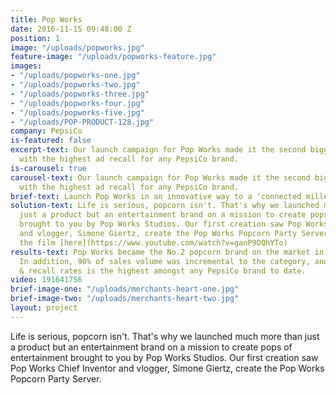 ```yaml
---
title: Pop Works
date: 2016-11-15 09:48:00 Z
position: 1
image: "/uploads/popworks.jpg"
feature-image: "/uploads/popworks-feature.jpg"
images:
- "/uploads/popworks-one.jpg"
- "/uploads/popworks-two.jpg"
- "/uploads/popworks-three.jpg"
- "/uploads/popworks-four.jpg"
- "/uploads/popworks-five.jpg"
- "/uploads/POP-PRODUCT-128.jpg"
company: PepsiCo
is-featured: false
excerpt-text: Our launch campaign for Pop Works made it the second biggest popcorn
  with the highest ad recall for any PepsiCo brand.
is-carousel: true
carousel-text: Our launch campaign for Pop Works made it the second biggest popcorn
  with the highest ad recall for any PepsiCo brand.
brief-text: Launch Pop Works in an innovative way to a ‘connected millennial’ audience
solution-text: Life is serious, popcorn isn't. That's why we launched much more than
  just a product but an entertainment brand on a mission to create pops of entertainment
  brought to you by Pop Works Studios. Our first creation saw Pop Works Chief Inventor
  and vlogger, Simone Giertz, create the Pop Works Popcorn Party Server. Check out
  the film [here](https://www.youtube.com/watch?v=ganP9DQhYTo)
results-text: Pop Works became the No.2 popcorn brand on the market in its first week.
  In addition, 90% of sales volume was incremental to the category, and ROI for engagement
  & recall rates is the highest amongst any PepsiCo brand to date.
video: 191641756
brief-image-one: "/uploads/merchants-heart-one.jpg"
brief-image-two: "/uploads/merchants-heart-two.jpg"
layout: project
---
```


Life is serious, popcorn isn't. That's why we launched much more than just a product but an entertainment brand on a mission to create pops of entertainment brought to you by Pop Works Studios. Our first creation saw Pop Works Chief Inventor and vlogger, Simone Giertz, create the Pop Works Popcorn Party Server.